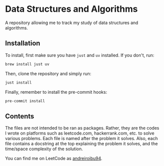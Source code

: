 # Data Structures and Algorithms
A repository allowing me to track my study of data structures and algorithms.

## Installation

To install, first make sure you have `just` and `uv` installed. If you don't, run:

```bash
brew install just uv
```

Then, clone the repository and simply run:

```bash
just install
```

Finally, remember to install the pre-commit hooks:

```bash
pre-commit install
```

## Contents

The files are not intended to be ran as packages. Rather, they are the codes I wrote on platforms such as leetcode.com, hackerrank.com, etc. to solve various problems. Each file is named after the problem it solves. Also, each file contains a docstring at the top explaining the problem it solves, and the time/space complexity of the solution.

You can find me on LeetCode as [andreiroibu94](https://leetcode.com/u/andreiroibu94/).